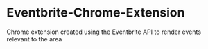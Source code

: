 # Eventbrite-Chrome-Extension
Chrome extension created using the Eventbrite API to render events relevant to the area
